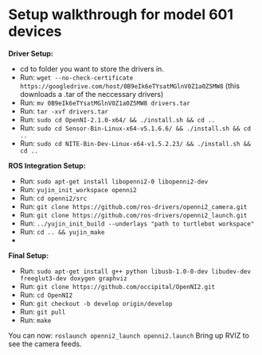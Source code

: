 Setup walkthrough for model 601 devices 
=======

**Driver Setup:**
* cd to folder you want to store the drivers in.
* Run: `wget --no-check-certificate https://googledrive.com/host/0B9eIk6eTYsatMGlnV0Z1a0Z5MW8` (this downloads a .tar of the neccessary drivers)
* Run: `mv 0B9eIk6eTYsatMGlnV0Z1a0Z5MW8 drivers.tar`
* Run: `tar -xvf drivers.tar`
* Run: `sudo cd OpenNI-2.1.0-x64/ && ./install.sh && cd ..`
* Run: `sudo cd Sensor-Bin-Linux-x64-v5.1.6.6/ && ./install.sh && cd ..`
* Run: `sudo cd NITE-Bin-Dev-Linux-x64-v1.5.2.23/ && ./install.sh && cd ..`

**ROS Integration Setup:**

* Run: `sudo apt-get install libopenni2-0 libopenni2-dev`
* Run: `yujin_init_workspace openni2`
* Run: `cd openni2/src`
* Run: `git clone https://github.com/ros-drivers/openni2_camera.git`
* Run: `git clone https://github.com/ros-drivers/openni2_launch.git`
* Run: `../yujin_init_build --underlays "path to turtlebot workspace"`
* Run: `cd .. && yujin_make`
* 

**Final Setup:**
* Run: `sudo apt-get install g++ python libusb-1.0-0-dev libudev-dev freeglut3-dev doxygen graphviz`
* Run: `git clone https://github.com/occipital/OpenNI2.git`
* Run: `cd OpenNI2`
* Run: `git checkout -b develop origin/develop`
* Run: `git pull`
* Run: `make`


You can now: `roslaunch openni2_launch openni2.launch`
Bring up RVIZ to see the camera feeds. 

